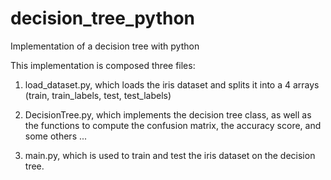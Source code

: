 # decision_tree_python
Implementation of a decision tree with python

This implementation is composed three files:

1) load_dataset.py, which loads the iris dataset and splits it into a 4 arrays (train, train_labels, test, test_labels)

2) DecisionTree.py, which implements the decision tree class, as well as the functions to compute the confusion matrix, the accuracy score, and some others ...

3) main.py, which is used to train and test the iris dataset on the decision tree.

